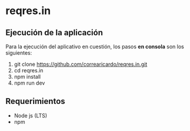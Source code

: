 # reqres.in

## Ejecución de la aplicación 

Para la ejecución del aplicativo en cuestión, los pasos **en consola** son los siguientes:

1. git clone https://github.com/correaricardo/reqres.in.git
2. cd reqres.in
3. npm install
4. npm run dev

## Requerimientos

- Node js (LTS)
- npm
